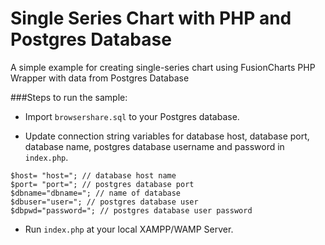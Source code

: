Single Series Chart with PHP and Postgres Database
===
A simple example for creating single-series chart using FusionCharts PHP Wrapper with data from Postgres Database

###Steps to run the sample:
* Import `browsershare.sql` to your Postgres database.
+ Update connection string variables for database host, database port, database name, postgres database username and password in `index.php`.

```
$host= "host="; // database host name
$port= "port="; // postgres database port
$dbname="dbname="; // name of database
$dbuser="user="; // postgres database user
$dbpwd="password="; // postgres database user password
```
+ Run `index.php` at your local XAMPP/WAMP Server.